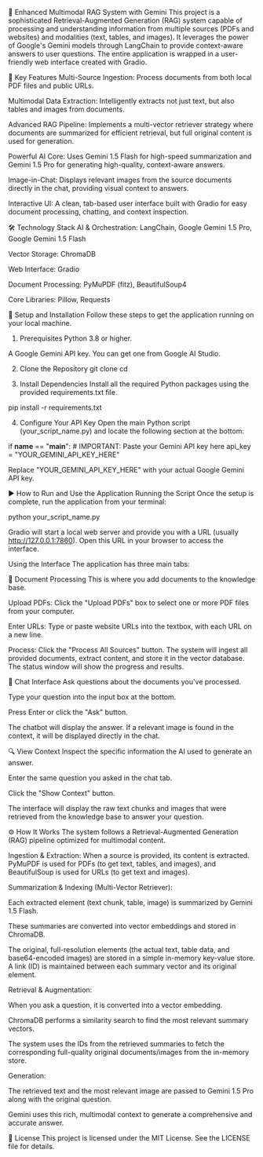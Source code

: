 🤖 Enhanced Multimodal RAG System with Gemini
This project is a sophisticated Retrieval-Augmented Generation (RAG) system capable of processing and understanding information from multiple sources (PDFs and websites) and modalities (text, tables, and images). It leverages the power of Google's Gemini models through LangChain to provide context-aware answers to user questions. The entire application is wrapped in a user-friendly web interface created with Gradio.

🚀 Key Features
Multi-Source Ingestion: Process documents from both local PDF files and public URLs.

Multimodal Data Extraction: Intelligently extracts not just text, but also tables and images from documents.

Advanced RAG Pipeline: Implements a multi-vector retriever strategy where documents are summarized for efficient retrieval, but full original content is used for generation.

Powerful AI Core: Uses Gemini 1.5 Flash for high-speed summarization and Gemini 1.5 Pro for generating high-quality, context-aware answers.

Image-in-Chat: Displays relevant images from the source documents directly in the chat, providing visual context to answers.

Interactive UI: A clean, tab-based user interface built with Gradio for easy document processing, chatting, and context inspection.

🛠️ Technology Stack
AI & Orchestration: LangChain, Google Gemini 1.5 Pro, Google Gemini 1.5 Flash

Vector Storage: ChromaDB

Web Interface: Gradio

Document Processing: PyMuPDF (fitz), BeautifulSoup4

Core Libraries: Pillow, Requests

🔧 Setup and Installation
Follow these steps to get the application running on your local machine.

1. Prerequisites
Python 3.8 or higher.

A Google Gemini API key. You can get one from Google AI Studio.

2. Clone the Repository
git clone <your-repository-url>
cd <your-repository-name>

3. Install Dependencies
Install all the required Python packages using the provided requirements.txt file.

pip install -r requirements.txt

4. Configure Your API Key
Open the main Python script (your_script_name.py) and locate the following section at the bottom:

if __name__ == "__main__":
    # IMPORTANT: Paste your Gemini API key here
    api_key = "YOUR_GEMINI_API_KEY_HERE"

Replace "YOUR_GEMINI_API_KEY_HERE" with your actual Google Gemini API key.

▶️ How to Run and Use the Application
Running the Script
Once the setup is complete, run the application from your terminal:

python your_script_name.py

Gradio will start a local web server and provide you with a URL (usually http://127.0.0.1:7860). Open this URL in your browser to access the interface.

Using the Interface
The application has three main tabs:

📄 Document Processing
This is where you add documents to the knowledge base.

Upload PDFs: Click the "Upload PDFs" box to select one or more PDF files from your computer.

Enter URLs: Type or paste website URLs into the textbox, with each URL on a new line.

Process: Click the "Process All Sources" button. The system will ingest all provided documents, extract content, and store it in the vector database. The status window will show the progress and results.

💬 Chat Interface
Ask questions about the documents you've processed.

Type your question into the input box at the bottom.

Press Enter or click the "Ask" button.

The chatbot will display the answer. If a relevant image is found in the context, it will be displayed directly in the chat.

🔍 View Context
Inspect the specific information the AI used to generate an answer.

Enter the same question you asked in the chat tab.

Click the "Show Context" button.

The interface will display the raw text chunks and images that were retrieved from the knowledge base to answer your question.

⚙️ How It Works
The system follows a Retrieval-Augmented Generation (RAG) pipeline optimized for multimodal content.

Ingestion & Extraction: When a source is provided, its content is extracted. PyMuPDF is used for PDFs (to get text, tables, and images), and BeautifulSoup is used for URLs (to get text and images).

Summarization & Indexing (Multi-Vector Retriever):

Each extracted element (text chunk, table, image) is summarized by Gemini 1.5 Flash.

These summaries are converted into vector embeddings and stored in ChromaDB.

The original, full-resolution elements (the actual text, table data, and base64-encoded images) are stored in a simple in-memory key-value store. A link (ID) is maintained between each summary vector and its original element.

Retrieval & Augmentation:

When you ask a question, it is converted into a vector embedding.

ChromaDB performs a similarity search to find the most relevant summary vectors.

The system uses the IDs from the retrieved summaries to fetch the corresponding full-quality original documents/images from the in-memory store.

Generation:

The retrieved text and the most relevant image are passed to Gemini 1.5 Pro along with the original question.

Gemini uses this rich, multimodal context to generate a comprehensive and accurate answer.

📜 License
This project is licensed under the MIT License. See the LICENSE file for details.
